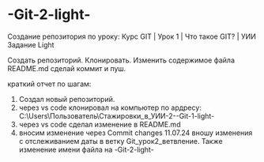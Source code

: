 # -Git-2-light-
Создание репозитория по уроку: Курс GIT | Урок 1 | Что такое GIT? | УИИ
Задание Light


Создать репозиторий.
Клонировать.
Изменить содержимое файла README.md сделай коммит и пуш.

краткий отчет по шагам:
1. Создал новый репозиторий.
2. через vs code клонировал на компьютер по ардресу: C:\Users\Пользователь\Стажировки_в_УИИ\-2-\-Git-1-light-
3. через vs code сделал изменение в README.md
4. вносим изменение через Commit changes
11.07.24 вношу изменения с отслеживанием даты в ветку Git_урок2_ветвление. Также изменение имени файла на -Git-2-light-
